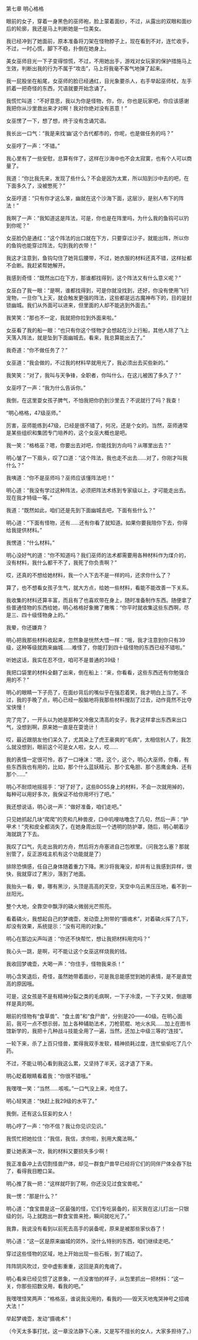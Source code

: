 第七章 明心格格


眼前的女子，穿着一身黑色的巫师袍，脸上蒙着面纱，不过，从露出的双眼和面纱后的轮廓，我还是马上判断她是一位美女。

我已经冲到了她面前，原本准备将刀架在怪物脖子上，现在看到不对，连忙收手，不过，一时心慌，脚下不稳，扑倒在她身上。

美女巫师目光一下子变得惊慌，不过，不用她出手，游戏对女玩家的保护措施马上生效，判断出我的行为不属于“攻击”，马上将我毫不客气地弹了起来。

我一屁股坐在船尾，女巫师的脸已经通红，目光象要杀人，右手举起巫师杖，左手抓着一把奇怪的东西，咒语就要开始念诵了。

我慌忙叫道：“不好意思，我以为你是怪物，你，你，你也是玩家吧，你应该感谢我把你从沙里救出来才对啊！我对你绝对没有恶意！”

女巫愣了一下，想了想，终于没有念诵咒语。

我长出一口气：“我是来找‘幽’这个古代都市的，你呢，也是做任务的吗？”

女巫哼了一声：“不错。”

我心里有了一些安慰，总算有伴了，这样在沙海中也不会太寂寞，也有个人可以商量了。

我道：“你比我先来，发现了些什么？不会是因为太累，所以陷到沙中去的吧，在下面多久了，没被憋死？”

女巫哼道：“只有你才这么笨，幽就在这个沙海下面，这层沙，是别人布下的阵法！”

我啊了一声：“我知道这是阵法，可是，你也是在阵里吗，为什么我的鱼钩可以钓到你呢？”

女巫脸仍是通红：“这个阵法的出口就在下方，只要穿过沙子，就能出阵，所以你的鱼钩也能穿过阵法，勾到我的衣带！”

我这才注意到，鱼钩勾住了她背后腰带，不过，她衣服的材料还真不错，这样扯都不会断。我赶紧帮她解开。

我感到奇怪：“既然出口在下方，那谁都找得到，这个阵法又有什么意义呢？”

女巫白了我一眼：“是啊，谁都找得到，可是你就没找到，还好，你没有使用飞行宠物，一旦你飞上天，就会触发更强的阵法，这些都是远古魔神布下的，目的是封锁幽城。我们从外面可以进来，但里面的人却不能逃到外面去。”

我笑笑：“那也不一定，我就把你拉到外面来啦。”

女巫看了我的船一眼：“也只有你这个怪物才会想起在沙上行船，其他人除了飞上天落入阵法，就是坠到下面幽城去。看来，我总算能出去了。”

我奇道：“你不做任务了？”

女巫道：“我会做的，不过我的材料早就用光了，我必须出去买些新的。”

我笑笑：“对了，我叫与天争锋，全职者，你叫什么，在这儿被困了多久了？”

女巫哼了一声：“我为什么告诉你。”

我倒，在这里耍女孩子脾气，不怕我把你扔到沙里去？不说就行了吗？我查！

“明心格格，47级巫师。”

厉害，巫师能练到47级，已经是很不错了，何况，还是个女的。当然，巫师通常是某些组织和集团专门培养的，这个女巫大概也是吧。

我一笑：“格格巫？嗯，你要出去对吧，你能找到方向吗？从哪里出去？”

明心皱了一下眉头，叹了口道：“这个阵法，我也走不出去……对了，你刚才叫我什么？”

我咦道：“你不是巫师吗？巫师应该懂阵法吧！”

明心道：“我没有学过这种阵法，必须把阵法术练到专家级以上，才可能走出去。现在我才特级一等。”

我道：“既然如此，咱们还是先到下面幽城去吧，下面有些什么？”

明心道：“下面有怪物，还有……还有你看了就知道。如果你要我陪你下去，你得给我提供材料。”

我愣道：“什么材料。”

明心没好气的道：“你不知道吗？我们巫师的法术都需要用各种材料作为煤介的，没有材料，我什么都干不了，我死了你负责啊？”

哎，还真的不想给她材料，我一个人下去不是一样的吗，还求你什么了？

算了，也不想看女孩子生气，就大方点，给她一些材料，看能不能改善一下关系。

我收集的材料还算丰富，而且有了也喜欢带在身上，随时准备制作东西。随便拿了些普通怪物的东西给她，明心格格好象撇了撇嘴：“你平时就收集这些东西啊，尽是三、四十级怪物身上的。”

我晕，你还嫌弃？

明心把我那些材料收起来，忽然象是恍然大悟一样：“哦，我才注意到你只有39级，这种等级就跑来幽城……难怪了，你能打到四十级怪物的东西已经不错啦。”

听她这话，我实在忍不住，咱可不是普通的39级！

我把口袋里的材料全翻了出来，倒在船上：“来，你看看，这些东西还有你勉强合用的不？”

明心的眼睛一下子亮了，在面纱背后的嘴似乎在强忍着笑，我才明白上当了。不过，我的手晚了点，明心已经一股脑地将我那些材料搜刮了过去，动作竟然不比夺宝侠慢！

完了完了，一开头以为她是那种又冷傲又清高的女子，我才这样拿出东西来出口气，没想到啊，原来她一直是在耍诡计！

哎，最近跟朋友他们呆久了，尤其染上了虎王豪爽的“毛病”，太相信别人了，我怎么就没想到，眼前这个可是女人啦，女人，哎……

我的表情一定很可怜，吞了一口唾沫：“嗯，这个，这个，明心大巫师，你看，有些东西我也有用的，比如，那个什么蓝妖精元、那个玄龟胆、那个恶鹰金角、还有那个……”

明心不耐烦地摇摇手：“好了好了，这些BOSS身上的材料，不会一次就用掉的，每种可以用好多次，我保证不给你用坏行了吧。”

我还想说话，明心说一声：“做好准备，咱们走吧。”

只见她抓起几块“爬爬”的壳和几种兽皮，口中叽哩咕噜念了几句，然后一声：“护甲术！”壳和皮全都消失了，在她身周出现一个透明的防护罩，随后，明心朝着沙海就跳了下去。

我叹了口气，先走出我的方舟，然后将方舟塞进自己包袱里。（问我怎么塞？那就别管了，反正游戏主机有这个功能就是了）

排除恐惧感，任自己身体随着重力下降。黑沙将我淹没，却并有让我感到异样，很快，我就穿过了黑沙，落到了地面。

我抬头一看，晕，哪有黑沙，头顶是高高的天空，天空中乌云黑压压地，看不到一丝阳光。

整个大地，全靠空中飘浮的磷火微弱光芒照亮。

看着磷火，我想起自己的梦魂壶，发动壶上附带的“摄魂术”，对着磷火挥了几下，却没有效果，系统提示：“没有可用的对象。”

明心在那边尖声叫道：“你还不快帮忙，想让我把材料用完吗？”

我心头一跳，是啊，可不能让这个女巫这样烧我的钱。

我收回梦魂壶，大喝一声：“你住手，怪物我来杀！”

明心含笑退后，奇怪，虽然她带着面纱，可是我总能感觉到她的表情，是不是直觉高的原因哦。

可是，这女孩是不是有精神分裂之类的毛病啊，一下子冷漠，一下子又笑，倒底哪样是真的啊。

眼前的怪物有“食草兽”、“食土兽”和“食尸兽”，分别是20——40级。在明心面前，我可一点不想示弱，加上各种辅助法术，刀枪箭棍、地火水风……加上在图书馆新学的，我把十几种战斗技能全用了一遍，当然，还加上中级三等的“连技”。

一轮下来，杀了上百只怪兽，累得我双手发软，精神损耗过度，连忙偷偷吃了几个药。

不过，不能让明心看到我这么累，又坚持了半天，这才退了下来。

明心眨着眼睛看着我：“你很不错哦。”

我嘿嘿一笑：“当然……咳咳。”一口气没上来，呛住了。

明心轻笑道：“快赶上我29级的水平了。”

我倒，还有这么狂妄的女人！

明心哼了一声：“你不信？我让你见识见识。”

我慌忙把她拉住：“我信，我信，求你啦，别用大魔法啊。”

要让她表演一次，我的材料又要损失多少啊！

我正准备冲上去切割怪兽尸体，却见一群食尸兽早已经将它们的同伴尸体全吞下肚了，看得我目瞪口呆。

明心推了我一把：“这样就吓到了啊，你还没见过食宝兽呢。”

我一愣：“那是什么？”

明心道：“食宝兽是这一区最强的怪，它们专吃装备的，前天我在这儿打出一只银级的剑，马上就跑出一群食宝兽来抢，瞬间就吃光了。”

我靠，我说没有看到以前死去高手的装备呢，原来是被那些家伙吞了！

明心道：“这一区是原来幽城的郊外，没什么特别的东西，咱们继续走吧。”

穿过这些怪物的区域，地上开始出现一些石板，到了城边了。

阵阵阴风吹过，空中虚影重重，这回是真的鬼魂了。

明心看来已经见惯了这景象，一点没害怕的样子，从包里抓出一把材料：“这一关，你那些招数没用，看我的吧。”

我嘿嘿怪笑两声：“格格巫，谁说我没用的，看我的——毁天灭地鬼哭神号之招魂大法！”

举起梦魂壶，发动“摄魂术”！

（今天太多事打扰，这一章没法静下心来，又是写不擅长的女人，大家多担待了。）





